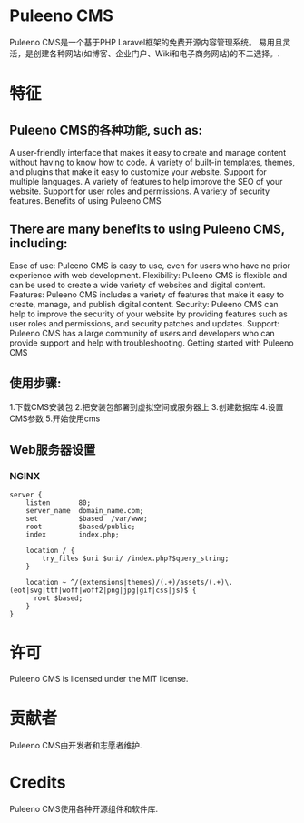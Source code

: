 Puleeno CMS
=====

Puleeno CMS是一个基于PHP Laravel框架的免费开源内容管理系统。
易用且灵活，是创建各种网站(如博客、企业门户、Wiki和电子商务网站)的不二选择。.

# 特征

## Puleeno CMS的各种功能, such as:

A user-friendly interface that makes it easy to create and manage content without having to know how to code.
A variety of built-in templates, themes, and plugins that make it easy to customize your website.
Support for multiple languages.
A variety of features to help improve the SEO of your website.
Support for user roles and permissions.
A variety of security features.
Benefits of using Puleeno CMS

## There are many benefits to using Puleeno CMS, including:

Ease of use: Puleeno CMS is easy to use, even for users who have no prior experience with web development.
Flexibility: Puleeno CMS is flexible and can be used to create a wide variety of websites and digital content.
Features: Puleeno CMS includes a variety of features that make it easy to create, manage, and publish digital content.
Security: Puleeno CMS can help to improve the security of your website by providing features such as user roles and permissions, and security patches and updates.
Support: Puleeno CMS has a large community of users and developers who can provide support and help with troubleshooting.
Getting started with Puleeno CMS

## 使用步骤:

1.下载CMS安装包
2.把安装包部署到虚拟空间或服务器上
3.创建数据库
4.设置CMS参数
5.开始使用cms

## Web服务器设置

### NGINX

```
server {
    listen       80;
    server_name  domain_name.com;
    set          $based  /var/www;
    root         $based/public;
    index        index.php;

    location / {
        try_files $uri $uri/ /index.php?$query_string;
    }

    location ~ ^/(extensions|themes)/(.+)/assets/(.+)\.(eot|svg|ttf|woff|woff2|png|jpg|gif|css|js)$ {
      root $based;
    }
}

```

# 许可

Puleeno CMS is licensed under the MIT license.

# 贡献者

Puleeno CMS由开发者和志愿者维护.

# Credits

Puleeno CMS使用各种开源组件和软件库.

